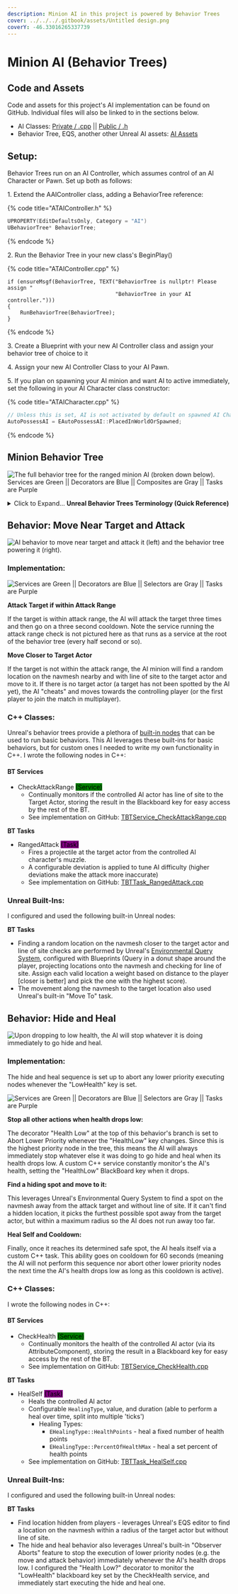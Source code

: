 ```yaml
---
description: Minion AI in this project is powered by Behavior Trees
cover: ../../../.gitbook/assets/Untitled design.png
coverY: -46.33016265337739
---
```


# Minion AI (Behavior Trees)

## Code and Assets

Code and assets for this project's AI implementation can be found on GitHub. Individual files will also be linked to in the sections below.

* AI Classes: [Private / .cpp](https://github.com/Juwce/ActionRoguelike/tree/main/Source/ActionRoguelike/Private/AI) || [Public / .h](https://github.com/Juwce/ActionRoguelike/tree/main/Source/ActionRoguelike/Public/AI)
* Behavior Tree, EQS, another other Unreal AI assets: [AI Assets](https://github.com/Juwce/ActionRoguelike/tree/main/Content/ActionRoguelike/AI)

## Setup:

Behavior Trees run on an AI Controller, which assumes control of an AI Character or Pawn. Set up both as follows:

1\. Extend the AAIController class, adding a BehaviorTree reference:

{% code title="ATAIController.h" %}
```cpp
UPROPERTY(EditDefaultsOnly, Category = "AI")
UBehaviorTree* BehaviorTree;
```
{% endcode %}

2\. Run the Behavior Tree in your new class's BeginPlay()

{% code title="ATAIController.cpp" %}
```
if (ensureMsgf(BehaviorTree, TEXT("BehaviorTree is nullptr! Please assign "
                                  "BehaviorTree in your AI controller.")))
{
	RunBehaviorTree(BehaviorTree);
}
```
{% endcode %}

3\. Create a Blueprint with your new AI Controller class and assign your behavior tree of choice to it

4\. Assign your new AI Controller Class to your AI Pawn.

5\. If you plan on spawning your AI minion and want AI to active immediately, set the following in your AI Character class constructor:

{% code title="ATAICharacter.cpp" %}
```cpp
// Unless this is set, AI is not activated by default on spawned AI Characters
AutoPossessAI = EAutoPossessAI::PlacedInWorldOrSpawned;
```
{% endcode %}

## Minion Behavior Tree

![The full behavior tree for the ranged minion AI (broken down below). Services are Green || Decorators are Blue || Composites are Gray || Tasks are Purple](<../../../.gitbook/assets/bt ui.png>)

<details>

<summary>Click to Expand... <strong>Unreal Behavior Trees Terminology (Quick Reference)</strong></summary>

[Differences in UE4 Behavior Trees](https://docs.unrealengine.com/4.27/en-US/InteractiveExperiences/ArtificialIntelligence/BehaviorTrees/BehaviorTreesOverview/#differencesinue4behaviortrees) (compared to traditional behavior trees)

* **Blackboard** - Key:value store for sharing data between behaviors in the tree (optimized for access and performance).
* Nodes:
  * <mark style="color:green;">Service Nodes</mark> - Execute at a defined frequency as long as their branch is being executed. Often used to make checks and update the Blackboard.
  * <mark style="color:blue;">Decorator Nodes</mark> - Attach to other nodes and make decisions on whether or not a branch or node in the tree can execute. Decorator nodes are able to change the flow of a tree by aborting lower priority executing nodes and executing their branch immediately (for example, to have an AI immediately stop whatever it was doing to flee when its health drops low, you might put a decorator node that monitors its health status value in the blackboard and aborts other running nodes when it's set to "Low").
  * <mark style="color:purple;">Task Nodes</mark> - Actionable things to do. Task nodes perform some behavior and don't have an output connection.
  * **Composite Nodes** - The root of a branch that defines how the branch is executed (in sequence, parallel, or select one). Composite nodes can have decorators applied to them to control entry into the branch, and services that will only be active if the children of the composite are being executed.

</details>

## Behavior: Move Near Target and Attack

![AI behavior to move near target and attack it (left) and the behavior tree powering it (right).](<../../../.gitbook/assets/bt demo move and attack.gif>)

### Implementation:

![Services are Green || Decorators are Blue || Selectors are Gray || Tasks are Purple](<../../../.gitbook/assets/image (4).png>)

**Attack Target if within Attack Range**

If the target is within attack range, the AI will attack the target three times and then go on a three second cooldown. Note the service running the attack range check is not pictured here as that runs as a service at the root of the behavior tree (every half second or so).

**Move Closer to Target Actor**

If the target is not within the attack range, the AI minion will find a random location on the navmesh nearby and with line of site to the target actor and move to it. If there is no target actor (a target has not been spotted by the AI yet), the AI "cheats" and moves towards the controlling player (or the first player to join the match in multiplayer).&#x20;

### C++ Classes:

Unreal's behavior trees provide a plethora of [built-in nodes](https://docs.unrealengine.com/4.27/en-US/InteractiveExperiences/ArtificialIntelligence/BehaviorTrees/BehaviorTreeNodeReference/) that can be used to run basic behaviors. This AI leverages these built-ins for basic behaviors, but for custom ones I needed to write my own functionality in C++. I wrote the following nodes in C++:

#### BT Services

* CheckAttackRange <mark style="background-color:green;">(Service)</mark>
  * Continually monitors if the controlled AI actor has line of site to the Target Actor, storing the result in the Blackboard key for easy access by the rest of the BT.
  * See implementation on GitHub: [TBTService\_CheckAttackRange.cpp](https://github.com/Juwce/ActionRoguelike/blob/main/Source/ActionRoguelike/Private/AI/TBTService\_CheckAttackRange.cpp)

**BT Tasks**

* RangedAttack <mark style="background-color:purple;">(Task)</mark>
  * Fires a projectile at the target actor from the controlled AI character's muzzle.&#x20;
  * A configurable deviation is applied to tune AI difficulty (higher deviations make the attack more inaccurate)
  * See implementation on GitHub: [TBTTask\_RangedAttack.cpp](https://github.com/Juwce/ActionRoguelike/blob/main/Source/ActionRoguelike/Private/AI/TBTTask\_RangedAttack.cpp)

### Unreal Built-Ins:

I configured and used the following built-in Unreal nodes:

**BT Tasks**

* Finding a random location on the navmesh closer to the target actor and line of site checks are performed by Unreal's [Environmental Query System](https://docs.unrealengine.com/4.27/en-US/InteractiveExperiences/ArtificialIntelligence/EQS/), configured with Blueprints (Query in a donut shape around the player, projecting locations onto the navmesh and checking for line of site. Assign each valid location a weight based on distance to the player \[closer is better] and pick the one with the highest score).
* The movement along the navmesh to the target location also used Unreal's built-in "Move To" task.

## Behavior: Hide and Heal

![Upon dropping to low health, the AI will stop whatever it is doing immediately to go hide and heal.](<../../../.gitbook/assets/bt demo hide and heal.gif>)

### Implementation:

The hide and heal sequence is set up to abort any lower priority executing nodes whenever the "LowHealth" key is set.

![Services are Green || Decorators are Blue || Selectors are Gray || Tasks are Purple](<../../../.gitbook/assets/image (3).png>)

**Stop all other actions when health drops low:**

The decorator "Health Low" at the top of this behavior's branch is set to Abort Lower Priority whenever the "HealthLow" key changes. Since this is the highest priority node in the tree, this means the AI will always immediately stop whatever else it was doing to go hide and heal when its health drops low. A custom C++ service constantly monitor's the AI's health, setting the "HealthLow" BlackBoard key when it drops.

**Find a hiding spot and move to it:**

This leverages Unreal's Environmental Query System to find a spot on the navmesh away from the attack target and without line of site. If it can't find a hidden location, it picks the furthest possible spot away from the target actor, but within a maximum radius so the AI does not run away too far.

**Heal Self and Cooldown:**

Finally, once it reaches its determined safe spot, the AI heals itself via a custom C++ task. This ability goes on cooldown for 60 seconds (meaning the AI will not perform this sequence nor abort other lower priority nodes the next time the AI's health drops low as long as this cooldown is active).

### C++ Classes:

I wrote the following nodes in C++:

#### BT Services

* CheckHealth <mark style="background-color:green;">(Service)</mark>
  * Continually monitors the health of the controlled AI actor (via its AttributeComponent), storing the result in a Blackboard key for easy access by the rest of the BT.
  * See implementation on GitHub: [TBTService\_CheckHealth.cpp](https://github.com/Juwce/ActionRoguelike/blob/main/Source/ActionRoguelike/Private/AI/TBTService\_CheckHealth.cpp)

**BT Tasks**

* HealSelf <mark style="background-color:purple;">(Task)</mark>
  * Heals the controlled AI actor
  * Configurable `HealingType`, value, and duration (able to perform a heal over time, split into multiple 'ticks')
    * Healing Types:
      * `EHealingType::HealthPoints` - heal a fixed number of health points
      * `EHealingType::PercentOfHealthMax` - heal a set percent of health points
  * See implementation on GitHub: [TBTTask\_HealSelf.cpp](https://github.com/Juwce/ActionRoguelike/blob/main/Source/ActionRoguelike/Private/AI/TBTTask\_HealSelf.cpp)

### Unreal Built-Ins:

I configured and used the following built-in Unreal nodes:

**BT Tasks**

* Find location hidden from players - leverages Unreal's EQS editor to find a location on the navmesh within a radius of the target actor but without line of site.
* The hide and heal behavior also leverages Unreal's built-in "Observer Aborts" feature to stop the execution of lower priority nodes (e.g. the move and attack behavior) immediately whenever the AI's health drops low. I configured the "Health Low?" decorator to monitor the "LowHealth" blackboard key set by the CheckHealth service, and immediately start executing the hide and heal one.

